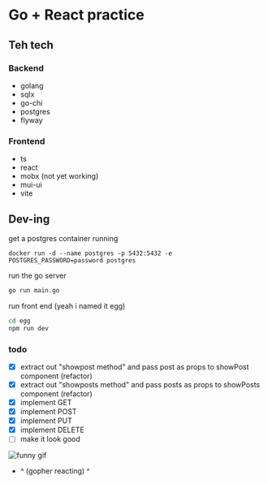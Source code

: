 # Go + React practice
## Teh tech
### Backend
 - golang
 - sqlx
 - go-chi 
 - postgres 
 - flyway 


### Frontend 
 - ts 
 - react 
 - mobx (not yet working)
 - mui-ui
 - vite 

## Dev-ing

get a postgres container running
```
docker run -d --name postgres -p 5432:5432 -e POSTGRES_PASSWORD=password postgres
```

run the go server
```bash
go run main.go
```
run front end (yeah i named it egg)
```bash
cd egg
npm run dev
```


 ### todo
- [x] extract out "showpost method" and pass post as props to showPost component (refactor)
- [x] extract out "showposts method" and pass posts as props to showPosts component (refactor)
- [x] implement GET 
- [x] implement POST
- [x] implement PUT
- [x] implement DELETE
- [ ] make it look good 

![funny gif](https://jollycontrarian.com/images/a/ab/Dramatic_Look_Gopher.gif) 
- ^ (gopher reacting) ^
